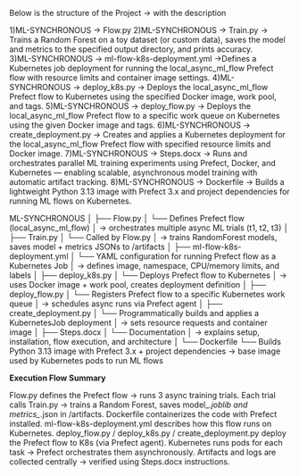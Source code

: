Below is the structure of the Project -> with the description

1)ML-SYNCHRONOUS -> Flow.py
2)ML-SYNCHRONOUS -> Train.py -> Trains a Random Forest on a toy dataset (or custom data), saves the model and metrics to the specified output directory, and prints accuracy.  
3)ML-SYNCHRONOUS -> ml-flow-k8s-deployment.yml ->Defines a Kubernetes job deployment for running the local_async_ml_flow Prefect flow with resource limits and container image settings.
4)ML-SYNCHRONOUS -> deploy_k8s.py -> Deploys the local_async_ml_flow Prefect flow to Kubernetes using the specified Docker image, work pool, and tags.
5)ML-SYNCHRONOUS -> deploy_flow.py  -> Deploys the local_async_ml_flow Prefect flow to a specific work queue on Kubernetes using the given Docker image and tags.
6)ML-SYNCHRONOUS -> create_deployment.py -> Creates and applies a Kubernetes deployment for the local_async_ml_flow Prefect flow with specified resource limits and Docker image.
7)ML-SYNCHRONOUS -> Steps.docx -> Runs and orchestrates parallel ML training experiments using Prefect, Docker, and Kubernetes — enabling scalable, asynchronous model training with automatic artifact tracking.
8)ML-SYNCHRONOUS -> Dockerfile -> Builds a lightweight Python 3.13 image with Prefect 3.x and project dependencies for running ML flows on Kubernetes. 

ML-SYNCHRONOUS
│
├── Flow.py
│     └── Defines Prefect flow (local_async_ml_flow)
│         → orchestrates multiple async ML trials (t1, t2, t3)
│
├── Train.py
│     └── Called by Flow.py
│         → trains RandomForest models, saves model + metrics JSONs to /artifacts
│
├── ml-flow-k8s-deployment.yml
│     └── YAML configuration for running Prefect flow as a Kubernetes Job
│         → defines image, namespace, CPU/memory limits, and labels
│
├── deploy_k8s.py
│     └── Deploys Prefect flow to Kubernetes
│         → uses Docker image + work pool, creates deployment definition
│
├── deploy_flow.py
│     └── Registers Prefect flow to a specific Kubernetes work queue
│         → schedules async runs via Prefect agent
│
├── create_deployment.py
│     └── Programmatically builds and applies a KubernetesJob deployment
│         → sets resource requests and container image
│
├── Steps.docx
│     └── Documentation
│         → explains setup, installation, flow execution, and architecture
│
└── Dockerfile
      └── Builds Python 3.13 image with Prefect 3.x + project dependencies
          → base image used by Kubernetes pods to run ML flows

**Execution Flow Summary**

Flow.py defines the Prefect flow → runs 3 async training trials.
Each trial calls Train.py → trains a Random Forest, saves model_*.joblib and metrics_*.json in /artifacts.
Dockerfile containerizes the code with Prefect installed.
ml-flow-k8s-deployment.yml describes how this flow runs on Kubernetes.
deploy_flow.py / deploy_k8s.py / create_deployment.py deploy the Prefect flow to K8s (via Prefect agent).
Kubernetes runs pods for each task → Prefect orchestrates them asynchronously.
Artifacts and logs are collected centrally → verified using Steps.docx instructions.

